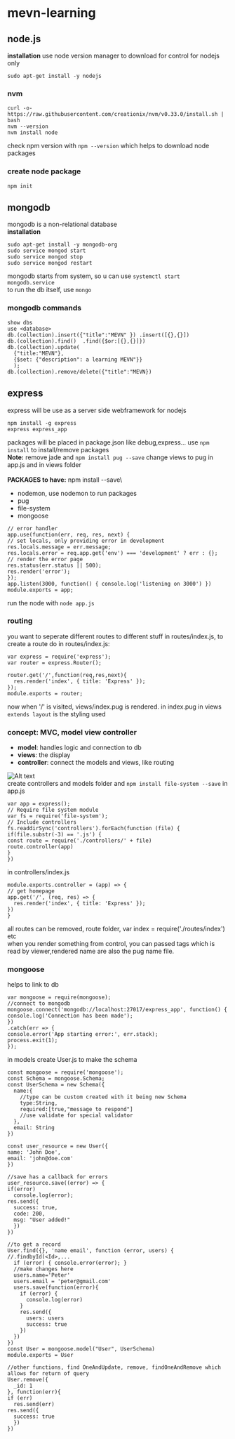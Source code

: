 # mevn-learning

## node.js

**installation**
use node version manager to download for control for nodejs only
```
sudo apt-get install -y nodejs
```
### nvm
```
curl -o- https://raw.githubusercontent.com/creationix/nvm/v0.33.0/install.sh | bash
nvm --version
nvm install node
```
check npm version with  `npm --version` which helps to download node packages
### create node package
```
npm init
```
## mongodb
mongodb is a non-relational database\
**installation**
```
sudo apt-get install -y mongodb-org
sudo service mongod start
sudo service mongod stop
sudo service mongod restart
```
mongodb starts from system, so u can use `systemctl start mongodb.service`\
to run the db itself, use `mongo`
### mongodb commands
```
show dbs 
use <database>
db.(collection).insert({"title":"MEVN" }) .insert([{},{}])
db.(collection).find()  .find({$or:[{},{}]})
db.(collection).update(
  {"title:"MEVN"},
  {$set: {"description": a learning MEVN"}}
  );
db.(collection).remove/delete({"title":"MEVN})
```
## express
express will be use as a server side webframework for nodejs
```
npm install -g express
express express_app
```
packages will be placed in package.json like debug,express... use `npm install` to install/remove packages\
**Note:** remove jade and `npm install pug --save` change views to pug in app.js and in views folder\
\
**PACKAGES to have:** npm install <package> --save\ 
- nodemon, use nodemon to run packages
- pug
- file-system
- mongoose

```
// error handler
app.use(function(err, req, res, next) {
// set locals, only providing error in development
res.locals.message = err.message;
res.locals.error = req.app.get('env') === 'development' ? err : {};
// render the error page
res.status(err.status || 500);
res.render('error');
});
app.listen(3000, function() { console.log('listening on 3000') })
module.exports = app;
```
run the node with `node app.js`
### routing
you want to seperate different routes to different stuff in routes/index.js, to create a route do in routes/index.js:
```
var express = require('express');
var router = express.Router();

router.get('/',function(req,res,next){
  res.render('index', { title: 'Express' });
});
module.exports = router;
```
now when '/' is visited, views/index.pug is rendered. in index.pug in views `extends layout` is the styling used

### concept: MVC, model view controller

- **model**: handles logic and connection to db
- **views**: the display
- **controller**: connect the models and views, like routing

![Alt text](https://imgur.com/3QIkdNJ.png)\
create controllers and models folder and `npm install file-system --save`
in app.js
```
var app = express();
// Require file system module
var fs = require('file-system');
// Include controllers
fs.readdirSync('controllers').forEach(function (file) {
if(file.substr(-3) == '.js') {
const route = require('./controllers/' + file)
route.controller(app)
}
})
```
in controllers/index.js
```
module.exports.controller = (app) => {
// get homepage
app.get('/', (req, res) => {
  res.render('index', { title: 'Express' });
})
}
```
all routes can be removed, route folder, var index = require('./routes/index') etc  
when you render something from control, you can passed tags which is read by viewer,rendered name are also the pug name file.

### mongoose
helps to link to db
```
var mongoose = require(mongoose);
//connect to mongodb
mongoose.connect('mongodb://localhost:27017/express_app', function() {
console.log('Connection has been made');
})
.catch(err => {
console.error('App starting error:', err.stack);
process.exit(1);
});
```
in models create User.js to make the schema
```
const mongoose = require('mongoose');
const Schema = mongoose.Schema;
const UserSchema = new Schema({
  name:{
    //type can be custom created with it being new Schema
    type:String,
    required:[true,"message to respond"]
    //use validate for special validator
  },
  email: String
})

const user_resource = new User({
name: 'John Doe',
email: 'john@doe.com'
})

//save has a callback for errors
user_resource.save((error) => {
if(error)
  console.log(error);
res.send({
  success: true,
  code: 200,
  msg: "User added!"
  })
})

//to get a record
User.find({}, 'name email', function (error, users) {   //.findbyId(<Id>,...
  if (error) { console.error(error); }
  //make changes here
  users.name='Peter'
  users.email = 'peter@gmail.com'
  users.save(function(error){
    if (error) {
      console.log(error)
    }
    res.send({
      users: users
      success: true
    })
  })
})
const User = mongoose.model("User", UserSchema)
module.exports = User

//other functions, find OneAndUpdate, remove, findOneAndRemove which allows for return of query
User.remove({
  _id: 1
}, function(err){
if (err)
  res.send(err)
res.send({
  success: true
  })
})
```

